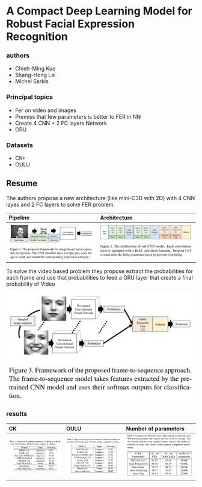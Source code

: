 # A Compact Deep Learning Model for Robust Facial Expression Recognition

### authors
* Chieh-Ming Kuo
* Shang-Hong Lai
* Michel Sarkis

### Principal topics
* Fer on video and images
* Premiss that few parameters is better to FER in NN
* Create 4 CNN + 2 FC layers Network
* GRU

### Datasets
* CK+
* OULU

## Resume
The authors propose a new architecture (like mini-C3D with 2D) with 4 CNN layes and 2 FC layers to solve FER problem.

| Pipeline | Architecture     |
| :------------- | :------------- |
| ![architecture1](../../imgs/kuo2018_pipeline.png) | ![architecture1](../../imgs/kuo2018_arch.png) |

To solve the video based problem they propose extract the probabilities for each frame and use that probabilities to feed a GRU layer that create a final probability of Video

![architecture1](../../imgs/kuo2018_arch_video.png)

### results

| CK | OULU | Number of parameters |
| :------------- | :------------- | :------------- |
| ![architecture1](../../imgs/kuo2018_ck.png)   | ![architecture1](../../imgs/kuo2018_oulu.png)  | ![architecture1](../../imgs/kuo2018_nparameters.png) |
